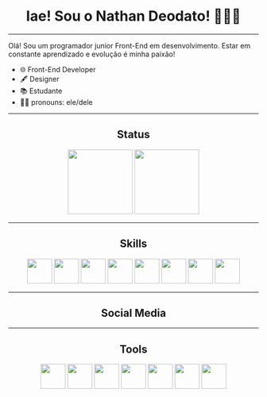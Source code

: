 <h1 align="center">
    Iae! Sou o Nathan Deodato! 👨🏿‍💻
</h1>

---

<p>
    Olá! Sou um programador junior Front-End em desenvolvimento. Estar em constante aprendizado e evolução é minha paixão! 
</p>

<ul>
    <li>🌐 Front-End Developer</li>
    <li>🖋 Designer</li>
    <li>📚 Estudante</li>
    <li>🖖🏿 pronouns: ele/dele</li>
</ul>

---

<h2 align="center">Status</h2>

<div align="center">

<img height="130vh" src="https://github-readme-stats.vercel.app/api?username=NathanDeodato&show_icons=true&theme=tokyonight&include_all_commits=true&count_private=true&hide_border=true&border_radius=30px"/>
<img height="130vh" src="https://github-readme-stats.vercel.app/api/top-langs/?username=NathanDeodato&layout=compact&langs_count=7&theme=tokyonight&hide_border=true&border_radius=20px"/>

</div>

---

<h2 align="center">Skills</h2>

<div align="center">

<img width="50px" src="https://cdn.jsdelivr.net/gh/devicons/devicon/icons/html5/html5-original.svg" />

<img width="50px" src="https://cdn.jsdelivr.net/gh/devicons/devicon/icons/css3/css3-original.svg" />

<img width="50px" src="https://cdn.jsdelivr.net/gh/devicons/devicon/icons/javascript/javascript-original.svg" />

<img width="50px" src="https://cdn.jsdelivr.net/gh/devicons/devicon/icons/react/react-original.svg" />

<img width="50px" src="https://cdn.jsdelivr.net/gh/devicons/devicon/icons/nodejs/nodejs-original.svg" />

<img width="50px" src="https://cdn.jsdelivr.net/gh/devicons/devicon/icons/python/python-original.svg" />

<img width="50px" src="https://cdn.jsdelivr.net/gh/devicons/devicon/icons/git/git-original.svg" />

<img width="50px" src="https://cdn.jsdelivr.net/gh/devicons/devicon/icons/sass/sass-original.svg" />

</div>

---

<h2 align="center">Social Media</h2>



---

<h2 align="center">Tools</h2>

<div align="center">

<img width="50px" src="https://cdn.jsdelivr.net/gh/devicons/devicon/icons/vscode/vscode-original.svg" />

<img width="50px" src="https://cdn.jsdelivr.net/gh/devicons/devicon/icons/github/github-original.svg" />

<img width="50px" src="https://cdn.jsdelivr.net/gh/devicons/devicon/icons/linux/linux-plain.svg" />

<img width="50px" src="https://cdn.jsdelivr.net/gh/devicons/devicon/icons/xd/xd-line.svg" />

<img width="50px" src="https://cdn.jsdelivr.net/gh/devicons/devicon/icons/bash/bash-original.svg" />

<img width="50px" src="https://cdn.jsdelivr.net/gh/devicons/devicon/icons/codepen/codepen-plain.svg" />

<img width="50px" src="https://cdn.jsdelivr.net/gh/devicons/devicon/icons/figma/figma-original.svg" />

</div>
